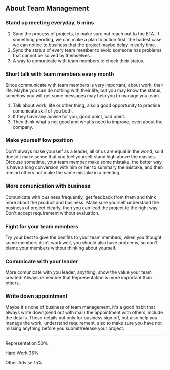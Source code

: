 ## About Team Management

### Stand up meeting everyday, 5 mins
1. Sync the process of projects, to make sure not reach out to the ETA. If something pending, we can make a plan to action first, the badest case we can notice to business that the project maybe delay in early time.
2. Sync the status of every team member to avoid someone has problems that cannot be solved by themselves.
3. A way to comunicate with team members to check their status.

### Short talk with team members every month
Since communicate with team members is very important, about work, their life. Maybe you can do nothing with their life, but you may know the status, somehow you will get some messages may help you to manage you team.
1. Talk about work, life or other thing, also a good opportunity to practice comunicate skill of you both.
2. If they have any advise for you, good point, bad point.
3. They think what's not good and what's need to improve, even about the company.

### Make yourself low position
Don't always make yourself as a leader, all of us are equal in the world, so it doesn't make sense that you feel yourself stand high above the masses. Ofcouse sometime, your team member make some mistake, the better way is have a long conversion with him or her to summary the mistake, and then remind others not make the same mistake in a meeting.

### More comunication with business
Comunicate with business frequently, get feedback from them and think more about the product and business. Make sure yourself understand the business of project clearly, then you can lead the project to the right way. Don't accept requirement without evaluation.

### Fight for your team members
Try your best to give the benifits to your team members, when you thought some members don't work well, you should also have problems, so don't blame your members without thinking about yourself.

### Comunicate with your leader
More comunicate with you leader, anything, show the value your team created. Always remember that Representation is more important than others.

### Write down appointment
Maybe it's none of business of team management, it's a good habit that always write down(send out with mail) the appointment with others, include the details. These details not only for business sign off, but also help you manage the work, understand requirement, also to make sure you have not missing anything before you submit/release your project.

----
Representation 50%

Hard Work 35%

Other Advise 15%
